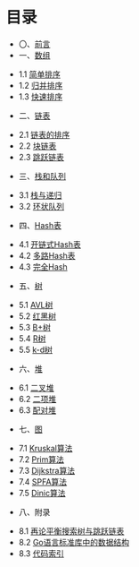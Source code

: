 # 目录
* 〇、[前言](preface.md)
* 一、[数组](pages/01.md)
 - 1.1 [简单排序](pages/01-A.md)
 - 1.2 [归并排序](pages/01-B.md)
 - 1.3 [快速排序](pages/01-C.md)
* 二、[链表](pages/02.md)
 - 2.1 [链表的排序](pages/02-A.md)
 - 2.2 [块链表](pages/02-B.md)
 - 2.3 [跳跃链表](pages/02-C.md)
* 三、[栈和队列](pages/03.md)
 - 3.1 [栈与递归](pages/03-A.md)
 - 3.2 [环状队列](pages/03-B.md)
* 四、[Hash表](pages/04.md)
 - 4.1 [开链式Hash表](pages/04-A.md)
 - 4.2 [多路Hash表](pages/04-B.md)
 - 4.3 [完全Hash](pages/04-C.md)
* 五、[树](pages/05.md)
 - 5.1 [AVL树](pages/05-A.md)
 - 5.2 [红黑树](pages/05-B.md)
 - 5.3 [B+树](pages/05-C.md)
 - 5.4 [R树](pages/05-D.md)
 - 5.5 [k-d树](pages/05-E.md)
* 六、[堆](pages/06.md)
 - 6.1 [二叉堆](pages/06-A.md)
 - 6.2 [二项堆](pages/06-B.md)
 - 6.3 [配对堆](pages/06-C.md)
* 七、[图](pages/07.md)
 - 7.1 [Kruskal算法](pages/07-A.md)
 - 7.2 [Prim算法](pages/07-B.md)
 - 7.3 [Dijkstra算法](pages/07-C.md)
 - 7.4 [SPFA算法](pages/07-D.md)
 - 7.5 [Dinic算法](pages/07-E.md)
* 八、附录
 - 8.1 [再论平衡搜索树与跳跃链表](pages/08-A.md)
 - 8.2 [Go语言标准库中的数据结构](pages/08-B.md)
 - 8.3 [代码索引](pages/08-C.md)
